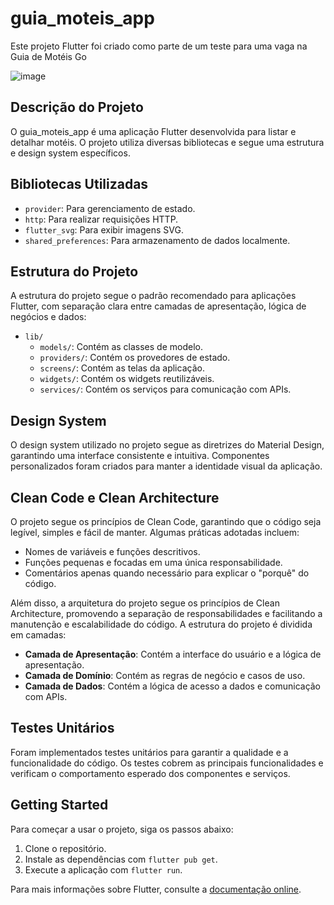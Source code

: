 # guia_moteis_app

Este projeto Flutter foi criado como parte de um teste para uma vaga na Guia de Motéis Go

![image](https://github.com/user-attachments/assets/48c4074a-722e-42e3-a5f6-52764c4db9ac)


## Descrição do Projeto

O guia_moteis_app é uma aplicação Flutter desenvolvida para listar e detalhar motéis. O projeto utiliza diversas bibliotecas e segue uma estrutura e design system específicos.

## Bibliotecas Utilizadas

- `provider`: Para gerenciamento de estado.
- `http`: Para realizar requisições HTTP.
- `flutter_svg`: Para exibir imagens SVG.
- `shared_preferences`: Para armazenamento de dados localmente.

## Estrutura do Projeto

A estrutura do projeto segue o padrão recomendado para aplicações Flutter, com separação clara entre camadas de apresentação, lógica de negócios e dados:

- `lib/`
  - `models/`: Contém as classes de modelo.
  - `providers/`: Contém os provedores de estado.
  - `screens/`: Contém as telas da aplicação.
  - `widgets/`: Contém os widgets reutilizáveis.
  - `services/`: Contém os serviços para comunicação com APIs.

## Design System

O design system utilizado no projeto segue as diretrizes do Material Design, garantindo uma interface consistente e intuitiva. Componentes personalizados foram criados para manter a identidade visual da aplicação.

## Clean Code e Clean Architecture

O projeto segue os princípios de Clean Code, garantindo que o código seja legível, simples e fácil de manter. Algumas práticas adotadas incluem:

- Nomes de variáveis e funções descritivos.
- Funções pequenas e focadas em uma única responsabilidade.
- Comentários apenas quando necessário para explicar o "porquê" do código.

Além disso, a arquitetura do projeto segue os princípios de Clean Architecture, promovendo a separação de responsabilidades e facilitando a manutenção e escalabilidade do código. A estrutura do projeto é dividida em camadas:

- **Camada de Apresentação**: Contém a interface do usuário e a lógica de apresentação.
- **Camada de Domínio**: Contém as regras de negócio e casos de uso.
- **Camada de Dados**: Contém a lógica de acesso a dados e comunicação com APIs.

## Testes Unitários

Foram implementados testes unitários para garantir a qualidade e a funcionalidade do código. Os testes cobrem as principais funcionalidades e verificam o comportamento esperado dos componentes e serviços.

## Getting Started

Para começar a usar o projeto, siga os passos abaixo:

1. Clone o repositório.
2. Instale as dependências com `flutter pub get`.
3. Execute a aplicação com `flutter run`.

Para mais informações sobre Flutter, consulte a [documentação online](https://docs.flutter.dev/).
